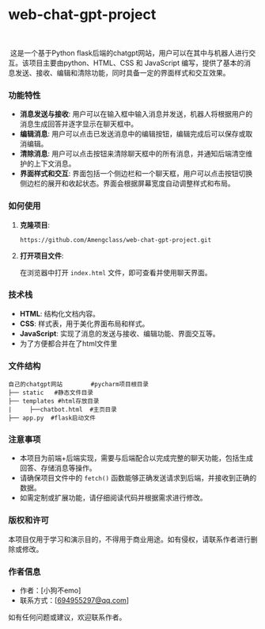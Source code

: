 #                                 web-chat-gpt-project

​		 

​			这是一个基于Python flask后端的chatgpt网站，用户可以在其中与机器人进行交互。该项目主要由python、HTML、CSS 和 JavaScript 编写，提供了基本的消息发送、接收、编辑和清除功能，同时具备一定的界面样式和交互效果。



### 功能特性

- **消息发送与接收**: 用户可以在输入框中输入消息并发送，机器人将根据用户的消息生成回答并逐字显示在聊天框中。
- **编辑消息**: 用户可以点击已发送消息中的编辑按钮，编辑完成后可以保存或取消编辑。
- **清除消息**: 用户可以点击按钮来清除聊天框中的所有消息，并通知后端清空维护的上下文消息。
- **界面样式和交互**: 界面包括一个侧边栏和一个聊天框，用户可以点击按钮切换侧边栏的展开和收起状态。界面会根据屏幕宽度自动调整样式和布局。



### 如何使用

1. **克隆项目**:

   ```
   https://github.com/Amengclass/web-chat-gpt-project.git
   ```

2. **打开项目文件**:

   在浏览器中打开 `index.html` 文件，即可查看并使用聊天界面。



### 技术栈

- **HTML**: 结构化文档内容。
- **CSS**: 样式表，用于美化界面布局和样式。
- **JavaScript**: 实现了消息的发送与接收、编辑功能、界面交互等。
- 为了方便都合并在了html文件里

### 文件结构

```
自己的chatgpt网站        #pycharm项目根目录
├── static   #静态文件目录
├── templates #html存放目录
|	  ├──chatbot.html  #主页目录
├── app.py  #flask启动文件
```

### 注意事项

- 本项目为前端+后端实现，需要与后端配合以完成完整的聊天功能，包括生成回答、存储消息等操作。
- 请确保项目文件中的 `fetch()` 函数能够正确发送请求到后端，并接收到正确的数据。
- 如需定制或扩展功能，请仔细阅读代码并根据需求进行修改。



### 版权和许可

本项目仅用于学习和演示目的，不得用于商业用途。如有侵权，请联系作者进行删除或修改。



### 作者信息

- 作者：[小狗不emo]
- 联系方式：[694955297@qq.com]

如有任何问题或建议，欢迎联系作者。

